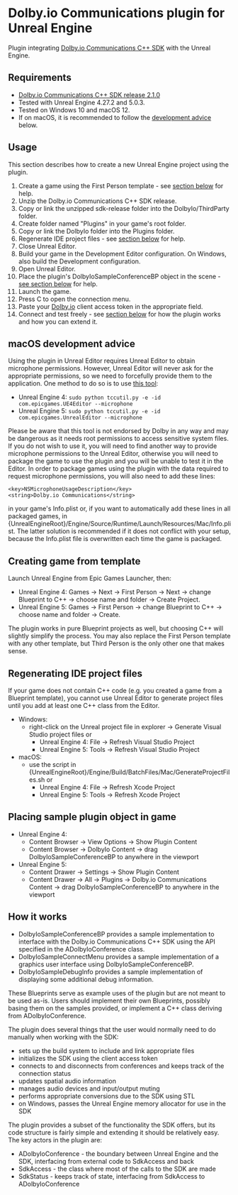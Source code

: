 # Dolby.io Communications plugin for Unreal Engine
Plugin integrating [Dolby.io Communications C++ SDK](https://github.com/DolbyIO/comms-sdk-cpp) with the Unreal Engine.

## Requirements
- [Dolby.io Communications C++ SDK release 2.1.0](https://github.com/DolbyIO/comms-sdk-cpp/releases/tag/2.1.0)
- Tested with Unreal Engine 4.27.2 and 5.0.3.
- Tested on Windows 10 and macOS 12.
- If on macOS, it is recommended to follow the [development advice](#macos) below.

## Usage
This section describes how to create a new Unreal Engine project using the plugin.
1. Create a game using the First Person template - see [section below](#create) for help.
2. Unzip the Dolby.io Communications C++ SDK release.
3. Copy or link the unzipped sdk-release folder into the DolbyIo/ThirdParty folder.
4. Create folder named "Plugins" in your game's root folder.
5. Copy or link the DolbyIo folder into the Plugins folder.
6. Regenerate IDE project files - see [section below](#regenerate) for help.
7. Close Unreal Editor.
8. Build your game in the Development Editor configuration. On Windows, also build the Development configuration.
9. Open Unreal Editor.
10. Place the plugin's DolbyIoSampleConferenceBP object in the scene - [see section below](#place) for help.
11. Launch the game.
12. Press C to open the connection menu.
13. Paste your [Dolby.io](https://dolby.io) client access token in the appropriate field.
14. Connect and test freely - see [section below](#how) for how the plugin works and how you can extend it.

## <a name="macos"></a> macOS development advice
Using the plugin in Unreal Editor requires Unreal Editor to obtain microphone permissions. However, Unreal Editor will never ask for the appropriate permissions, so we need to forcefully provide them to the application. One method to do so is to use [this tool](https://github.com/DocSystem/tccutil):  
- Unreal Engine 4: `sudo python tccutil.py -e -id com.epicgames.UE4Editor --microphone`  
- Unreal Engine 5: `sudo python tccutil.py -e -id com.epicgames.UnrealEditor --microphone`

Please be aware that this tool is not endorsed by Dolby in any way and may be dangerous as it needs root permissions to access sensitive system files. If you do not wish to use it, you will need to find another way to provide microphone permissions to the Unreal Editor, otherwise you will need to package the game to use the plugin and you will be unable to test it in the Editor. In order to package games using the plugin with the data required to request microphone permissions, you will also need to add these lines:
```
<key>NSMicrophoneUsageDescription</key>
<string>Dolby.io Communications</string>
```
in your game's Info.plist or, if you want to automatically add these lines in all packaged games, in {UnrealEngineRoot}/Engine/Source/Runtime/Launch/Resources/Mac/Info.plist. The latter solution is recommended if it does not conflict with your setup, because the Info.plist file is overwritten each time the game is packaged.

## <a name="create"></a> Creating game from template
Launch Unreal Engine from Epic Games Launcher, then:
- Unreal Engine 4: Games → Next → First Person → Next → change Blueprint to C++ → choose name and folder → Create Project.
- Unreal Engine 5: Games → First Person → change Blueprint to C++ → choose name and folder → Create.

The plugin works in pure Blueprint projects as well, but choosing C++ will slightly simplify the process. You may also replace the First Person template with any other template, but Third Person is the only other one that makes sense.

## <a name="regenerate"></a> Regenerating IDE project files
If your game does not contain C++ code (e.g. you created a game from a Blueprint template), you cannot use Unreal Editor to generate project files until you add at least one C++ class from the Editor.
- Windows: 
    - right-click on the Unreal project file in explorer → Generate Visual Studio project files or
        - Unreal Engine 4: File → Refresh Visual Studio Project
        - Unreal Engine 5: Tools → Refresh Visual Studio Project
- macOS:
    - use the script in {UnrealEngineRoot}/Engine/Build/BatchFiles/Mac/GenerateProjectFiles.sh or
        - Unreal Engine 4: File → Refresh Xcode Project
        - Unreal Engine 5: Tools → Refresh Xcode Project

## <a name="place"></a> Placing sample plugin object in game
- Unreal Engine 4:
    - Content Browser → View Options → Show Plugin Content
    - Content Browser → DolbyIo Content → drag DolbyIoSampleConferenceBP to anywhere in the viewport
- Unreal Engine 5: 
    - Content Drawer → Settings → Show Plugin Content
    - Content Drawer → All → Plugins → Dolby.io Communications Content → drag DolbyIoSampleConferenceBP to anywhere in the viewport

## <a name="how"></a>How it works
- DolbyIoSampleConferenceBP provides a sample implementation to interface with the Dolby.io Communications C++ SDK using the API specified in the ADolbyIoConference class.
- DolbyIoSampleConnectMenu provides a sample implementation of a graphics user interface using DolbyIoSampleConferenceBP.
- DolbyIoSampleDebugInfo provides a sample implementation of displaying some additional debug information.

These Blueprints serve as example uses of the plugin but are not meant to be used as-is. Users should implement their own Blueprints, possibly basing them on the samples provided, or implement a C++ class deriving from ADolbyIoConference.

The plugin does several things that the user would normally need to do manually when working with the SDK:
- sets up the build system to include and link appropriate files
- initializes the SDK using the client access token
- connects to and disconnects from conferences and keeps track of the connection status
- updates spatial audio information
- manages audio devices and input/output muting
- performs appropriate conversions due to the SDK using STL
- on Windows, passes the Unreal Engine memory allocator for use in the SDK

The plugin provides a subset of the functionality the SDK offers, but its code structure is fairly simple and extending it should be relatively easy. The key actors in the plugin are:
- ADolbyIoConference - the boundary between Unreal Engine and the SDK, interfacing from external code to SdkAccess and back
- SdkAccess - the class where most of the calls to the SDK are made
- SdkStatus - keeps track of state, interfacing from SdkAccess to ADolbyIoConference

